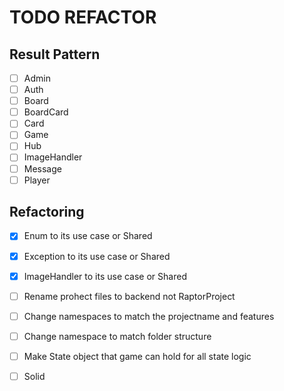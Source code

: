 # TODO REFACTOR

## Result Pattern
- [ ] Admin
- [ ] Auth
- [ ] Board
- [ ] BoardCard
- [ ] Card
- [ ] Game 
- [ ] Hub
- [ ] ImageHandler
- [ ] Message
- [ ] Player

## Refactoring
- [x] Enum to its use case or Shared
- [x] Exception to its use case or Shared
- [x] ImageHandler to its use case or Shared
- [ ] Rename prohect files to backend not RaptorProject
- [ ] Change namespaces to match the projectname and features
- [ ] Change namespace to match folder structure
- [ ] Make State object that game can hold for all state logic
- [ ] Solid


